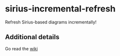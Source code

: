 # sirius-incremental-refresh
Refresh Sirius-based diagrams incrementally!

## Additional details
Go read the [wiki](https://github.com/lengyela89/sirius-incremental-refresh/wiki)
